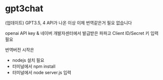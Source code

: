 # gpt3chat

(업데이트) GPT3.5, 4 API가 나온 이상 이제 번역같은거 필요 없습니다

openai API key & 네이버 개발자센터에서 발급받은 파파고 Client ID/Secret 키 입력필요


번역버전 시작은
- nodejs 설치 필요 
- 터미널에서 npm install 
- 터미널에서 node server.js 입력

